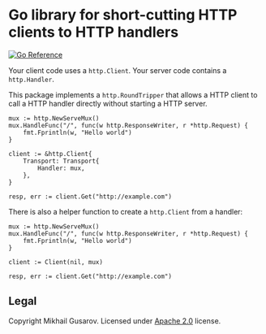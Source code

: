 # Go library for short-cutting HTTP clients to HTTP handlers
[![Go Reference](https://pkg.go.dev/badge/github.com/dottedmag/httpshort.svg)](https://pkg.go.dev/github.com/dottedmag/httpshort)

Your client code uses a `http.Client`.
Your server code contains a `http.Handler`.

This package implements a `http.RoundTripper` that allows a HTTP client
to call a HTTP handler directly without starting a HTTP server.

    mux := http.NewServeMux()
    mux.HandleFunc("/", func(w http.ResponseWriter, r *http.Request) {
        fmt.Fprintln(w, "Hello world")
    }

    client := &http.Client{
        Transport: Transport{
            Handler: mux,
        },
    }

    resp, err := client.Get("http://example.com")

There is also a helper function to create a `http.Client` from a handler:

    mux := http.NewServeMux()
    mux.HandleFunc("/", func(w http.ResponseWriter, r *http.Request) {
        fmt.Fprintln(w, "Hello world")
    }

    client := Client(nil, mux)

    resp, err := client.Get("http://example.com")

## Legal

Copyright Mikhail Gusarov. Licensed under [Apache 2.0](LICENSE) license.
